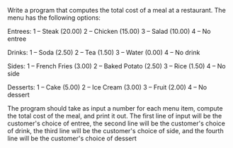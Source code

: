 Write a program that computes the total cost of a meal at a restaurant. The menu has the following options:

Entrees:
1 – Steak (20.00)
2 – Chicken (15.00)
3 – Salad (10.00)
4 – No entree

Drinks:
1 – Soda (2.50)
2 – Tea (1.50)
3 – Water (0.00)
4 – No drink

Sides:
1 – French Fries (3.00)
2 – Baked Potato (2.50)
3 – Rice (1.50)
4 – No side

Desserts:
1 – Cake (5.00)
2 – Ice Cream (3.00)
3 – Fruit (2.00)
4 – No dessert

The program should take as input a number for each menu item, compute the total cost of the meal, and print it out. The first line of input will be the customer's choice of entree, the second line will be the customer's choice of drink, the third line will be the customer's choice of side, and the fourth line will be the customer's choice of dessert